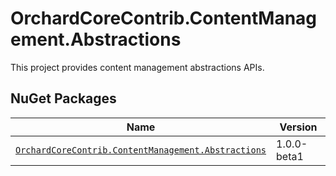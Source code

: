 # OrchardCoreContrib.ContentManagement.Abstractions

This project provides content management abstractions APIs.

## NuGet Packages

| Name                                                                                                                                                    | Version     |
|---------------------------------------------------------------------------------------------------------------------------------------------------------|-------------|
| [`OrchardCoreContrib.ContentManagement.Abstractions`](https://www.nuget.org/packages/OrchardCoreContrib.ContentLocalization.Abstractions/1.0.0-beta1)   | 1.0.0-beta1 |
